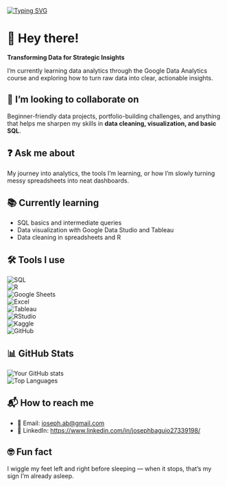 [![Typing SVG](https://readme-typing-svg.herokuapp.com?size=24&color=3DB2FF&center=true&vCenter=true&width=900&lines=Transforming+Data+for+Strategic+Insights;Turning+Raw+Data+into+Clear+Stories;Always+Learning%2C+Always+Exploring)](https://git.io/typing-svg)

# 👋 Hey there!

**Transforming Data for Strategic Insights**  

I’m currently learning data analytics through the Google Data Analytics course and exploring how to turn raw data into clear, actionable insights.  

## 🤝 I’m looking to collaborate on  
Beginner-friendly data projects, portfolio-building challenges, and anything that helps me sharpen my skills in **data cleaning, visualization, and basic SQL**.  

## ❓ Ask me about  
My journey into analytics, the tools I’m learning, or how I’m slowly turning messy spreadsheets into neat dashboards.  

## 📚 Currently learning  
- SQL basics and intermediate queries  
- Data visualization with Google Data Studio and Tableau  
- Data cleaning in spreadsheets and R  

## 🛠 Tools I use  
![SQL](https://img.shields.io/badge/SQL-336791?style=for-the-badge&logo=postgresql&logoColor=white)  
![R](https://img.shields.io/badge/R-276DC3?style=for-the-badge&logo=r&logoColor=white)  
![Google Sheets](https://img.shields.io/badge/Google_Sheets-34A853?style=for-the-badge&logo=google-sheets&logoColor=white)  
![Excel](https://img.shields.io/badge/Microsoft_Excel-217346?style=for-the-badge&logo=microsoft-excel&logoColor=white)  
![Tableau](https://img.shields.io/badge/Tableau-E97627?style=for-the-badge&logo=tableau&logoColor=white)  
![RStudio](https://img.shields.io/badge/RStudio-75AADB?style=for-the-badge&logo=rstudio&logoColor=white)  
![Kaggle](https://img.shields.io/badge/Kaggle-20BEFF?style=for-the-badge&logo=kaggle&logoColor=white)  
![GitHub](https://img.shields.io/badge/GitHub-181717?style=for-the-badge&logo=github&logoColor=white)  

## 📊 GitHub Stats  
![Your GitHub stats](https://github-readme-stats.vercel.app/api?username=LoidForger27&show_icons=true&theme=tokyonight)  
![Top Languages](https://github-readme-stats.vercel.app/api/top-langs/?username=LoidForger27&layout=compact&theme=tokyonight)  

## 📬 How to reach me  
- 💌 Email: ioseph.ab@gmail.com
- 💼 LinkedIn: https://www.linkedin.com/in/josephbaguio27339198/

## 🤓 Fun fact  
I wiggle my feet left and right before sleeping — when it stops, that’s my sign I’m already asleep.
